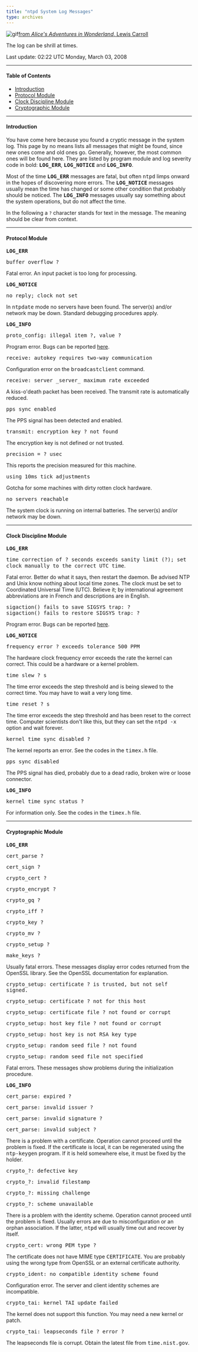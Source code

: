 ```yaml
---
title: "ntpd System Log Messages"
type: archives
---
```


![gif](/archives/pic/flatheads.gif)[from _Alice's Adventures in Wonderland_, Lewis Carroll](/reflib/pictures)

The log can be shrill at times.

Last update:  02:22 UTC Monday, March 03, 2008

* * *

#### Table of Contents

*   [Introduction](/archives/4.2.6-series/msyslog/#introduction)
*   [Protocol Module](/archives/4.2.6-series/msyslog/#protocol-module)
*   [Clock Discipline Module](/archives/4.2.6-series/msyslog/#clock-discipline-module)
*   [Cryptographic Module](/archives/4.2.6-series/msyslog/#cryptographic-module)

* * *

#### Introduction

You have come here because you found a cryptic message in the system log. This page by no means lists all messages that might be found, since new ones come and old ones go. Generally, however, the most common ones will be found here. They are listed by program module and log severity code in bold: <tt>**LOG_ERR**</tt>, **<tt>LOG_NOTICE</tt>** and <tt>**LOG_INFO**</tt>.

Most of the time **<tt>LOG_ERR</tt>** messages are fatal, but often <tt>ntpd</tt> limps onward in the hopes of discovering more errors. The <tt>**LOG_NOTICE**</tt> messages usually mean the time has changed or some other condition that probably should be noticed. The <tt>**LOG_INFO**</tt> messages usually say something about the system operations, but do not affect the time.

In the following a `?` character stands for text in the message. The meaning should be clear from context.

* * *

#### Protocol Module

<tt>**LOG_ERR**</tt>

<dt><tt>buffer overflow ?</tt></dt>

Fatal error. An input packet is too long for processing.

<tt>**LOG_NOTICE**</tt>

<dt><tt>no reply; clock not set</tt></dt>

In <tt>ntpdate</tt> mode no servers have been found. The server(s) and/or network may be down. Standard debugging procedures apply.

<tt>**LOG_INFO**</tt>

<dt><tt>proto_config: illegal item ?, value ?</tt></dt>

Program error. Bugs can be reported [here](/archives/4.2.6-series/bugs).

<dt><tt>receive: autokey requires two-way communication</tt></dt>

Configuration error on the <tt>broadcastclient</tt> command.

<dt><tt>receive: server _server_ maximum rate exceeded</tt></dt>

A kiss-o'death packet has been received. The transmit rate is automatically reduced.

<dt><tt>pps sync enabled</tt></dt>

The PPS signal has been detected and enabled.

<dt><tt>transmit: encryption key ? not found</tt></dt>

The encryption key is not defined or not trusted.

<dt><tt>precision = ? usec</tt></dt>

This reports the precision measured for this machine.

<dt><tt>using 10ms tick adjustments</tt></dt>

Gotcha for some machines with dirty rotten clock hardware.

<dt><tt>no servers reachable</tt></dt>

The system clock is running on internal batteries. The server(s) and/or network may be down.

* * *

#### Clock Discipline Module

<tt>**LOG_ERR**</tt>

<dt><tt>time correction of ? seconds exceeds sanity limit (?); set clock manually to the correct UTC time</tt>.</dt>

Fatal error. Better do what it says, then restart the daemon. Be advised NTP and Unix know nothing about local time zones. The clock must be set to Coordinated Universal Time (UTC). Believe it; by international agreement abbreviations are in French and descriptions are in English.

<dt><tt>sigaction() fails to save SIGSYS trap: ? </tt> 

<dt><tt>sigaction() fails to restore SIGSYS trap: ?</tt></dt>

Program error. Bugs can be reported [here](/archives/4.2.6-series/bugs).

<tt>**LOG_NOTICE**</tt>

<dt><tt>frequency error ? exceeds tolerance 500 PPM</tt></dt>

The hardware clock frequency error exceeds the rate the kernel can correct. This could be a hardware or a kernel problem.

<dt><tt>time slew ? s</tt></dt>

The time error exceeds the step threshold and is being slewed to the correct time. You may have to wait a very long time.

<dt><tt>time reset ? s</tt></dt>

The time error exceeds the step threshold and has been reset to the correct time. Computer scientists don't like this, but they can set the <tt>ntpd -x</tt> option and wait forever.

<dt><tt>kernel time sync disabled ?</tt></dt>

The kernel reports an error. See the codes in the <tt>timex.h</tt> file.

<dt><tt>pps sync disabled</tt></dt>

The PPS signal has died, probably due to a dead radio, broken wire or loose connector.

<tt>**LOG_INFO**</tt>

<dt><tt>kernel time sync status ?</tt></dt>

For information only. See the codes in the <tt>timex.h</tt> file.

* * *

#### Cryptographic Module

<tt>**LOG_ERR**</tt>

<tt>cert_parse ?</tt>

<tt>cert_sign ?</tt>

<tt>crypto_cert ?</tt>

<tt>crypto_encrypt ?</tt>

<tt>crypto_gq ?</tt>

<tt>crypto_iff ?</tt>

<tt>crypto_key ?</tt>

<tt>crypto_mv ?</tt>

<tt>crypto_setup ?</tt>

<tt>make_keys ?</tt>

Usually fatal errors. These messages display error codes returned from the OpenSSL library. See the OpenSSL documentation for explanation.

<tt>crypto_setup: certificate ? is trusted, but not self signed.</tt>

<tt>crypto_setup: certificate ? not for this host</tt>

<tt>crypto_setup: certificate file ? not found or corrupt</tt>

<tt>crypto_setup: host key file ? not found or corrupt</tt>

<tt>crypto_setup: host key is not RSA key type</tt>

<tt>crypto_setup: random seed file ? not found</tt>

<tt>crypto_setup: random seed file not specified</tt>

Fatal errors. These messages show problems during the initialization procedure.

<tt>**LOG_INFO**</tt>

<tt>cert_parse: expired ?</tt>

<tt>cert_parse: invalid issuer ?</tt>

<tt>cert_parse: invalid signature ?</tt>

<tt>cert_parse: invalid subject ?</tt>

There is a problem with a certificate. Operation cannot proceed until the problem is fixed. If the certificate is local, it can be regenerated using the <tt>ntp-keygen</tt> program. If it is held somewhere else, it must be fixed by the holder.

<tt>crypto_?: defective key</tt>

<tt>crypto_?: invalid filestamp</tt>

<tt>crypto_?: missing challenge</tt>

<tt>crypto_?: scheme unavailable</tt>

There is a problem with the identity scheme. Operation cannot proceed until the problem is fixed. Usually errors are due to misconfiguration or an orphan association. If the latter, <tt>ntpd</tt> will usually time out and recover by itself.

<dt><tt>crypto_cert: wrong PEM type ?</tt></dt>

The certificate does not have MIME type <tt>CERTIFICATE</tt>. You are probably using the wrong type from OpenSSL or an external certificate authority.

<dt><tt>crypto_ident: no compatible identity scheme found</tt></dt>

Configuration error. The server and client identity schemes are incompatible.

<dt><tt>crypto_tai: kernel TAI update failed</tt></dt>

The kernel does not support this function. You may need a new kernel or patch.

<dt><tt>crypto_tai: leapseconds file ? error ?</tt></dt>

The leapseconds file is corrupt. Obtain the latest file from <tt>time.nist.gov</tt>.
